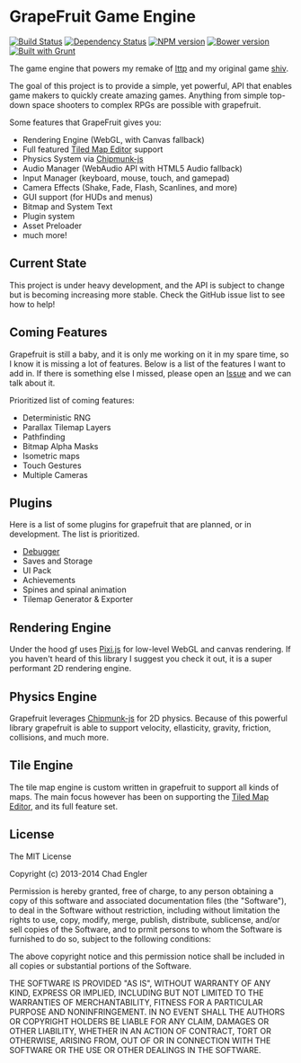 # GrapeFruit Game Engine
[![Build Status](https://travis-ci.org/grapefruitjs/grapefruit.png?branch=master)](https://travis-ci.org/grapefruitjs/grapefruit)
[![Dependency Status](https://gemnasium.com/grapefruitjs/grapefruit.png)](https://gemnasium.com/grapefruitjs/grapefruit)
[![NPM version](https://badge.fury.io/js/grapefruit.png)](http://badge.fury.io/js/grapefruit)
[![Bower version](https://badge.fury.io/bo/grapefruit.png)](http://badge.fury.io/bo/grapefruit)
[![Built with Grunt](https://cdn.gruntjs.com/builtwith.png)](http://gruntjs.com/)

The game engine that powers my remake of [lttp](https://github.com/englercj/lttp) and my original game [shiv](https://github.com/englercj/shiv).

The goal of this project is to provide a simple, yet powerful, API that enables game makers to quickly create amazing games. Anything
from simple top-down space shooters to complex RPGs are possible with grapefruit.

Some features that GrapeFruit gives you:

 - Rendering Engine (WebGL, with Canvas fallback)
 - Full featured [Tiled Map Editor](http://www.mapeditor.org/) support
 - Physics System via [Chipmunk-js](https://github.com/josephg/Chipmunk-js)
 - Audio Manager (WebAudio API with HTML5 Audio fallback)
 - Input Manager (keyboard, mouse, touch, and gamepad)
 - Camera Effects (Shake, Fade, Flash, Scanlines, and more)
 - GUI support (for HUDs and menus)
 - Bitmap and System Text
 - Plugin system
 - Asset Preloader
 - much more!

## Current State

This project is under heavy development, and the API is subject to change but is becoming increasing more stable. Check the GitHub issue list to see how to help!

## Coming Features

Grapefruit is still a baby, and it is only me working on it in my spare time, so I know it is missing a lot of features.
Below is a list of the features I want to add in. If there is something else I missed, please open an
[Issue](https://github.com/englercj/grapefruit/issues) and we can talk about it.

Prioritized list of coming features:

- Deterministic RNG
- Parallax Tilemap Layers
- Pathfinding
- Bitmap Alpha Masks
- Isometric maps
- Touch Gestures
- Multiple Cameras

## Plugins

Here is a list of some plugins for grapefruit that are planned, or in development. The list is prioritized.

- [Debugger](https://github.com/grapefruitjs/gf-debug)
- Saves and Storage
- UI Pack
- Achievements
- Spines and spinal animation
- Tilemap Generator & Exporter

## Rendering Engine

Under the hood gf uses [Pixi.js](https://github.com/GoodBoyDigital/pixi.js) for low-level WebGL and canvas rendering.
If you haven't heard of this library I suggest you check it out, it is a super performant 2D rendering engine.

## Physics Engine

Grapefruit leverages [Chipmunk-js](https://github.com/josephg/Chipmunk-js) for 2D physics. Because of this powerful
library grapefruit is able to support velocity, ellasticity, gravity, friction, collisions, and much more.

## Tile Engine

The tile map engine is custom written in grapefruit to support all kinds of maps. The main focus however has been on
supporting the [Tiled Map Editor](http://mapeditor.org), and its full feature set.

## License

The MIT License

Copyright (c) 2013-2014 Chad Engler

Permission is hereby granted, free of charge, to any person obtaining a copy
of this software and associated documentation files (the "Software"), to deal
in the Software without restriction, including without limitation the rights
to use, copy, modify, merge, publish, distribute, sublicense, and/or sell
copies of the Software, and to prmit persons to whom the Software is
furnished to do so, subject to the following conditions:

The above copyright notice and this permission notice shall be included in
all copies or substantial portions of the Software.

THE SOFTWARE IS PROVIDED "AS IS", WITHOUT WARRANTY OF ANY KIND, EXPRESS OR
IMPLIED, INCLUDING BUT NOT LIMITED TO THE WARRANTIES OF MERCHANTABILITY,
FITNESS FOR A PARTICULAR PURPOSE AND NONINFRINGEMENT. IN NO EVENT SHALL THE
AUTHORS OR COPYRIGHT HOLDERS BE LIABLE FOR ANY CLAIM, DAMAGES OR OTHER
LIABILITY, WHETHER IN AN ACTION OF CONTRACT, TORT OR OTHERWISE, ARISING FROM,
OUT OF OR IN CONNECTION WITH THE SOFTWARE OR THE USE OR OTHER DEALINGS IN
THE SOFTWARE.
